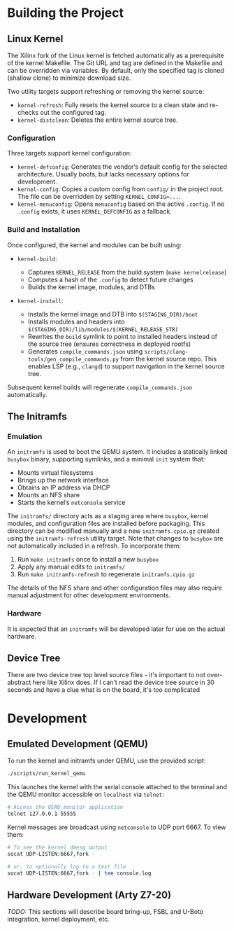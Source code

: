# Building the Project

## Linux Kernel

The Xilinx fork of the Linux kernel is fetched automatically as a
prerequisite of the kernel Makefile. The Git URL and tag are defined in
the Makefile and can be overridden via variables. By default, only the
specified tag is cloned (shallow clone) to minimize download size.

Two utility targets support refreshing or removing the kernel source:
- `kernel-refresh`: Fully resets the kernel source to a clean state and re-checks out the configured tag.
- `kernel-distclean`: Deletes the entire kernel source tree.

### Configuration

Three targets support kernel configuration:

- `kernel-defconfig`: Generates the vendor’s default config for the selected architecture. Usually boots, but lacks necessary options for development.
- `kernel-config`: Copies a custom config from `config/` in the project root. The file can be overridden by setting `KERNEL_CONFIG=...`.
- `kernel-menuconfig`: Opens `menuconfig` based on the active `.config`. If no `.config` exists, it uses `KERNEL_DEFCONFIG` as a fallback.

### Build and Installation

Once configured, the kernel and modules can be built using:

- `kernel-build`: 
  - Captures `KERNEL_RELEASE` from the build system (`make kernelrelease`)
  - Computes a hash of the `.config` to detect future changes
  - Builds the kernel image, modules, and DTBs

- `kernel-install`: 
  - Installs the kernel image and DTB into `$(STAGING_DIR)/boot`
  - Installs modules and headers into `$(STAGING_DIR)/lib/modules/$(KERNEL_RELEASE_STR)`
  - Rewrites the `build` symlink to point to installed headers instead of the source tree (ensures correctness in deployed rootfs)
  - Generates `compile_commands.json` using `scripts/clang-tools/gen_compile_commands.py` from the kernel source repo. This enables LSP (e.g., `clangd`) to support navigation in the kernel source tree.

Subsequent kernel builds will regenerate `compile_commands.json` automatically.

## The Initramfs

### Emulation

An `initramfs` is used to boot the QEMU system. It includes a statically linked `busybox` binary, supporting symlinks, and a minimal `init` system that:

- Mounts virtual filesystems
- Brings up the network interface
- Obtains an IP address via DHCP
- Mounts an NFS share
- Starts the kernel’s `netconsole` service

The `initramfs/` directory acts as a staging area where `busybox`,
kernel modules, and configuration files are installed before packaging.
This directory can be modified manually and a new `initramfs.cpio.gz`
created using the `initramfs-refresh` utility target. Note that changes
to `busybox` are not automatically included in a refresh. To incorporate
them:

1. Run `make initramfs` once to install a new `busybox`
2. Apply any manual edits to `initramfs/`
3. Run `make initramfs-refresh` to regenerate `initramfs.cpio.gz`

The details of the NFS share and other configuration files may also require manual adjustment for other development environments.

### Hardware

It is expected that an `initramfs` will be developed later for use on
the actual hardware.

## Device Tree
There are two device tree top level source files - it's important to not
over-abstract here like Xilinx does. If I can't read the device tree
source in 30 seconds and have a clue what is on the board, it's too
complicated

# Development

## Emulated Development (QEMU)

To run the kernel and initramfs under QEMU, use the provided script:
```bash
./scripts/run_kernel_qemu
```

This launches the kernel with the serial console attached to the
terminal and the QEMU monitor accessible on `localhost` via `telnet`:
```bash
# Access the QEMU monitor application
telnet 127.0.0.1 55555
```

Kernel messages are broadcast using `netconsole` to UDP port 6667. To view them:
```bash
# To see the kernel dmesg output
socat UDP-LISTEN:6667,fork -

# or, to optionally log to a text file
socat UDP-LISTEN:6667,fork - | tee console.log
```

## Hardware Development (Arty Z7-20)
*TODO:* This sections will describe board bring-up, FSBL and U-Boto integration, kernel deployment, etc.

